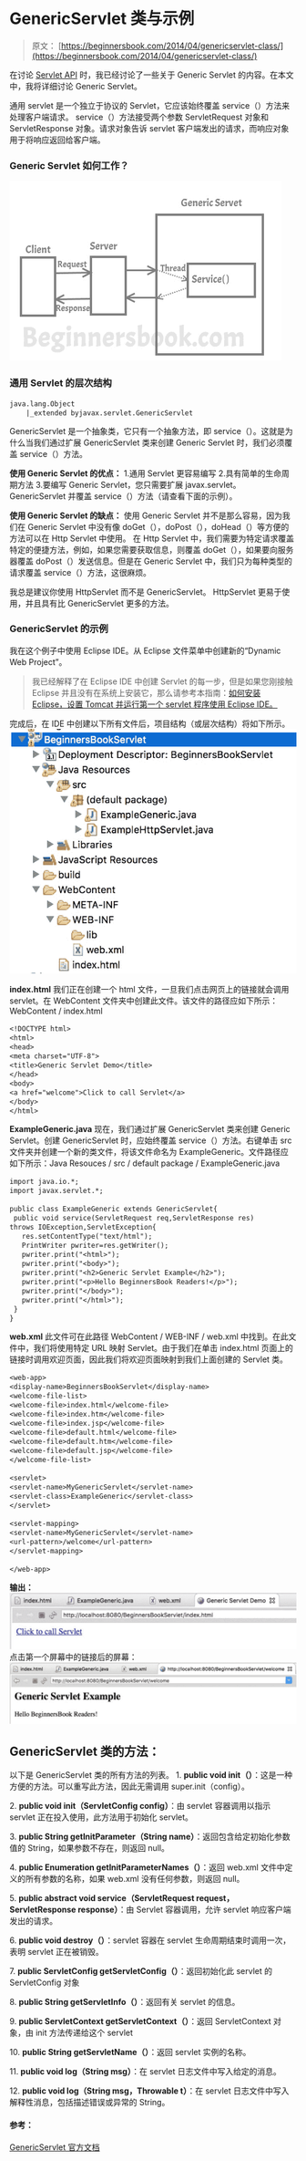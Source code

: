 # GenericServlet 类与示例

> 原文： [https://beginnersbook.com/2014/04/genericservlet-class/](https://beginnersbook.com/2014/04/genericservlet-class/)

在讨论 [Servlet API](https://beginnersbook.com/2013/05/servlet-api/) 时，我已经讨论了一些关于 Generic Servlet 的内容。在本文中，我将详细讨论 Generic Servlet。

通用 servlet 是一个独立于协议的 Servlet，它应该始终覆盖 service（）方法来处理客户端请求。 service（）方法接受两个参数 ServletRequest 对象和 ServletResponse 对象。请求对象告诉 servlet 客户端发出的请求，而响应对象用于将响应返回给客户端。

### Generic Servlet 如何工作？

![Generic Servlet](img/2a17e9eab90c167770ab355ca40fbe9f.jpg)

### 通用 Servlet 的层次结构

```
java.lang.Object
	|_extended byjavax.servlet.GenericServlet
```

GenericServlet 是一个抽象类，它只有一个抽象方法，即 service（）。这就是为什么当我们通过扩展 GenericServlet 类来创建 Generic Servlet 时，我们必须覆盖 service（）方法。

**使用 Generic Servlet 的优点：**
1.通用 Servlet 更容易编写
2.具有简单的生命周期方法
3.要编写 Generic Servlet，您只需要扩展 javax.servlet。 GenericServlet 并覆盖 service（）方法（请查看下面的示例）。

**使用 Generic Servlet 的缺点：**
使用 Generic Servlet 并不是那么容易，因为我们在 Generic Servlet 中没有像 doGet（），doPost（），doHead（）等方便的方法可以在 Http Servlet 中使用。
在 Http Servlet 中，我们需要为特定请求覆盖特定的便捷方法，例如，如果您需要获取信息，则覆盖 doGet（），如果要向服务器覆盖 doPost（）发送信息。但是在 Generic Servlet 中，我们只为每种类型的请求覆盖 service（）方法，这很麻烦。

我总是建议你使用 HttpServlet 而不是 GenericServlet。 HttpServlet 更易于使用，并且具有比 GenericServlet 更多的方法。

### GenericServlet 的示例

我在这个例子中使用 Eclipse IDE。从 Eclipse 文件菜单中创建新的“Dynamic Web Project”。

> 我已经解释了在 Eclipse IDE 中创建 Servlet 的每一步，但是如果您刚接触 Eclipse 并且没有在系统上安装它，那么请参考本指南：[如何安装 Eclipse，设置 Tomcat 并运行第一个 servlet 程序使用 Eclipse IDE。](https://beginnersbook.com/2017/07/how-to-create-and-run-servlet-in-eclipse-ide/)

完成后，在 IDE 中创建以下所有文件后，项目结构（或层次结构）将如下所示。
![Generic Servlet Project Structure](img/3a03fe804d0be295cd4786785347f611.jpg)

**index.html**
我们正在创建一个 html 文件，一旦我们点击网页上的链接就会调用 servlet。在 WebContent 文件夹中创建此文件。该文件的路径应如下所示：WebContent / index.html

```
<!DOCTYPE html>
<html>
<head>
<meta charset="UTF-8">
<title>Generic Servlet Demo</title>
</head>
<body>
<a href="welcome">Click to call Servlet</a>
</body>
</html>
```

**ExampleGeneric.java**
现在，我们通过扩展 GenericServlet 类来创建 Generic Servlet。创建 GenericServlet 时，应始终覆盖 service（）方法。右键单击 src 文件夹并创建一个新的类文件，将该文件命名为 ExampleGeneric。文件路径应如下所示：Java Resouces / src / default package / ExampleGeneric.java

```
import java.io.*;
import javax.servlet.*;

public class ExampleGeneric extends GenericServlet{
 public void service(ServletRequest req,ServletResponse res)
throws IOException,ServletException{
   res.setContentType("text/html");
   PrintWriter pwriter=res.getWriter();
   pwriter.print("<html>");
   pwriter.print("<body>");
   pwriter.print("<h2>Generic Servlet Example</h2>");
   pwriter.print("<p>Hello BeginnersBook Readers!</p>");
   pwriter.print("</body>");
   pwriter.print("</html>");
 }
}

```

**web.xml**
此文件可在此路径 WebContent / WEB-INF / web.xml 中找到。在此文件中，我们将使用特定 URL 映射 Servlet。由于我们在单击 index.html 页面上的链接时调用欢迎页面，因此我们将欢迎页面映射到我们上面创建的 Servlet 类。

```
<web-app>
<display-name>BeginnersBookServlet</display-name>
<welcome-file-list>
<welcome-file>index.html</welcome-file>
<welcome-file>index.htm</welcome-file>
<welcome-file>index.jsp</welcome-file>
<welcome-file>default.html</welcome-file>
<welcome-file>default.htm</welcome-file>
<welcome-file>default.jsp</welcome-file>
</welcome-file-list>

<servlet>
<servlet-name>MyGenericServlet</servlet-name>
<servlet-class>ExampleGeneric</servlet-class>
</servlet>

<servlet-mapping>
<servlet-name>MyGenericServlet</servlet-name>
<url-pattern>/welcome</url-pattern>
</servlet-mapping>

</web-app>
```

**输出：**
![Generic Servlet Output_1](img/57b3be1ea7aeab037c3bc4269a902411.jpg)
点击第一个屏幕中的链接后的屏幕：
![Generic Servlet outout2](img/fb2cc0275229be3d019d4339a3cfb7cd.jpg)

## GenericServlet 类的方法：

以下是 GenericServlet 类的所有方法的列表。
1\. **public void init（）**：这是一种方便的方法。可以重写此方法，因此无需调用 super.init（config）。

2\. **public void init（ServletConfig config）**：由 servlet 容器调用以指示 servlet 正在投入使用，此方法用于初始化 servlet。

3\. **public String getInitParameter（String name）**：返回包含给定初始化参数值的 String，如果参数不存在，则返回 null。

4\. **public Enumeration getInitParameterNames（）**：返回 web.xml 文件中定义的所有参数的名称，如果 web.xml 没有任何参数，则返回 null。

5\. **public abstract void service（ServletRequest request，ServletResponse response）**：由 Servlet 容器调用，允许 servlet 响应客户端发出的请求。

6\. **public void destroy（）**：servlet 容器在 servlet 生命周期结束时调用一次，表明 servlet 正在被销毁。

7\. **public ServletConfig getServletConfig（）**：返回初始化此 servlet 的 ServletConfig 对象

8\. **public String getServletInfo（）**：返回有关 servlet 的信息。

9\. **public ServletContext getServletContext（）**：返回 ServletContext 对象，由 init 方法传递给这个 servlet

10\. **public String getServletName（）**：返回 servlet 实例的名称。

11\. **public void log（String msg）**：在 servlet 日志文件中写入给定的消息。

12\. **public void log（String msg，Throwable t）**：在 servlet 日志文件中写入解释性消息，包括描述错误或异常的 String。

#### 参考：

[GenericServlet 官方文档](https://docs.oracle.com/javaee/7/api/javax/servlet/GenericServlet.html)